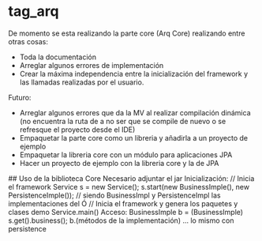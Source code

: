 # tag_arq


De momento se esta realizando la parte core (Arq Core) realizando entre otras cosas:
- Toda la documentación
- Arreglar algunos errores de implementación
- Crear la máxima independencia entre la inicialización del framework y las llamadas realizadas por el usuario.

Futuro:
- Arreglar algunos errores que da la MV al realizar compilación dinámica (no encuentra la ruta de a no ser que se compile de nuevo 
  o se refresque el proyecto desde el IDE)
- Empaquetar la parte core como un libreria y añadirla a un proyecto de ejemplo
- Empaquetar la libreria core con un módulo para aplicaciones JPA
- Hacer un proyecto de ejemplo con la libreria core y la de JPA



## Uso de la biblioteca Core
Necesario adjuntar el jar 
Inicialización:
    // Inicia el framework
       Service s = new Service();
       s.start(new BusinessImple(), new PersistenceImple()); // siendo BusinessImpl y PersistenceImpl las implementaciones del 
     Ó
    // Inicia el framework y genera los paquetes y clases demo
       Service.main()
Acceso:
       BusinessImple b = (BusinessImple) s.get().business();
       b.(métodos de la implementación)
       ...
    lo mismo con persistence    
